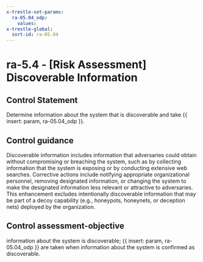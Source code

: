 ```yaml
---
x-trestle-set-params:
  ra-05.04_odp:
    values:
x-trestle-global:
  sort-id: ra-05.04
---
```


# ra-5.4 - \[Risk Assessment\] Discoverable Information

## Control Statement

Determine information about the system that is discoverable and take {{ insert: param, ra-05.04_odp }}.

## Control guidance

Discoverable information includes information that adversaries could obtain without compromising or breaching the system, such as by collecting information that the system is exposing or by conducting extensive web searches. Corrective actions include notifying appropriate organizational personnel, removing designated information, or changing the system to make the designated information less relevant or attractive to adversaries. This enhancement excludes intentionally discoverable information that may be part of a decoy capability (e.g., honeypots, honeynets, or deception nets) deployed by the organization.

## Control assessment-objective

information about the system is discoverable;
{{ insert: param, ra-05.04_odp }} are taken when information about the system is confirmed as discoverable.
